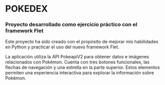 # POKEDEX
### Proyecto desarrollado como ejercicio práctico con el framework Flet

Este proyecto ha sido creado con el propósito de mejorar mis habilidades en Python y practicar el uso del nuevo framework Flet.

La aplicación utiliza la API PokeapiV2 para obtener datos e imágenes relacionados con Pokémon. Cuenta con tres botones funcionales, las flechas de navegación y una estrella en la parte superior. Estos elementos permiten una experiencia interactiva para explorar la información sobre Pokémon.


